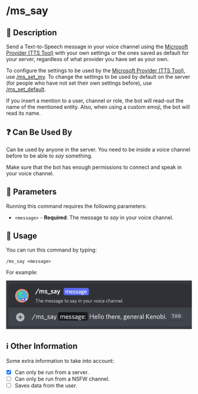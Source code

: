 # /ms_say

## 📖 Description

Send a Text-to-Speech message in your voice channel using the [Microsoft Provider (TTS Tool)](../../text-to-speech-providers/microsoft-ttstool.md) with your own settings or the ones saved as default for your server, regardless of what provider you have set as your own.

To configure the settings to be used by the [Microsoft Provider (TTS Tool)](../../text-to-speech-providers/microsoft-ttstool.md), use [/ms_set_my](./ms-set-my.md). To change the settings to be used by default on the server (for people who have not set their own settings before), use [/ms_set_default](./ms-set-default.md).

If you insert a mention to a user, channel or role, the bot will read-out the name of the mentioned entity. Also, when using a custom emoji, the bot will read its name.

## ❓ Can Be Used By

Can be used by anyone in the server. You need to be inside a voice channel before to be able to *say* something.

Make sure that the bot has enough permissions to connect and speak in your voice channel.

## 🔨 Parameters

Running this command requires the following parameters:

* `<message>` - **Required**: The message to *say* in your voice channel.

## 🎈 Usage

You can run this command by typing:

```text
/ms_say <message>
```

For example:

![ms-say-usage](../../assets/screenshots/ms-say-usage.png)

## ℹ️ Other Information

Some extra information to take into account:

* [x] Can only be run from a server.
* [ ] Can only be run from a NSFW channel.
* [ ] Saves data from the user.
